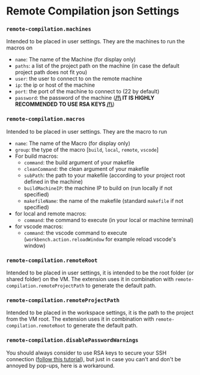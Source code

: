 # Remote Compilation json Settings
### `remote-compilation.machines`
Intended to be placed in user settings. They are the machines to run the macros on
- `name`: The name of the Machine (for display only)
- `paths`: a list of the project path on the machine (in case the default project path does not fit you)
- `user`: the user to connect to on the remote machine
- `ip`: the ip or host of the machine
- `port`: the port of the machine to connect to (22 by default)
- `password`: the password of the machine (**<ins>/!\\</ins> IT IS HIGHLY RECOMMENDED TO USE RSA KEYS <ins>/!\\</ins>**)
### `remote-compilation.macros`
Intended to be placed in user settings. They are the macro to run
- `name`: The name of the Macro (for display only)
- `group`: the type of the macro [`build`, `local`, `remote`, `vscode`]
- For build macros:
  - `command`: the build argument of your makefile
  - `cleanCommand`: the clean argument of your makefile
  - `subPath`: the path to your makefile (according to your project root defined in the machine)
  - `buildMachineIP`: the machine IP to build on (run locally if not specified)
  - `makefileName`: the name of the makefile (standard `makefile` if not specified)
- for local and remote macros:
  - `command`: the command to execute (in your local or machine terminal)
- for vscode macros:
  - `command`: the vscode command to execute (`workbench.action.reloadWindow` for example reload vscode's window)
### `remote-compilation.remoteRoot`
Intended to be placed in user settings, it is intended to be the root folder (or shared folder) on the VM. The extension uses it in combination with `remote-compilation.remoteProjectPath` to generate the default path.
### `remote-compilation.remoteProjectPath`
Intended to be placed in the workspace settings, it is the path to the project from the VM root. The extension uses it in combination with `remote-compilation.remoteRoot` to generate the default path.
### `remote-compilation.disablePasswordWarnings`
You should always consider to use RSA keys to secure your SSH connection ([follow this tutorial](https://kb.iu.edu/d/aews)), but just in case you can't and don't be annoyed by pop-ups, here is a workaround.